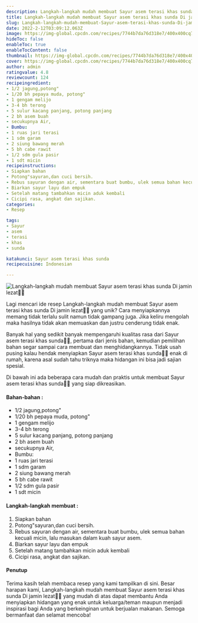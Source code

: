 ```yaml
---
description: Langkah-langkah mudah membuat Sayur asem terasi khas sunda Di jamin lezat"
title: Langkah-langkah mudah membuat Sayur asem terasi khas sunda Di jamin lezat
slug: Langkah-langkah-mudah-membuat-Sayur-asem-terasi-khas-sunda-Di-jamin-lezat
date: 2022-2-12T03:09:12.063Z
image: https://img-global.cpcdn.com/recipes/7744b7da76d318e7/400x400cq70/photo.jpg
hideToc: false
enableToc: true
enableTocContent: false
thumbnail: https://img-global.cpcdn.com/recipes/7744b7da76d318e7/400x400cq70/photo.jpg
cover: https://img-global.cpcdn.com/recipes/7744b7da76d318e7/400x400cq70/photo.jpg
author: admin
ratingvalue: 4.8
reviewcount: 124
recipeingredient:
- 1/2 jagung,potong"
- 1/20 bh pepaya muda, potong"
- 1 gengam melijo
- 3-4 bh terong
- 5 sulur kacang panjang, potong panjang
- 2 bh asem buah
- secukupnya Air,
- Bumbu:
- 1 ruas jari terasi
- 1 sdm garam
- 2 siung bawang merah
- 5 bh cabe rawit
- 1/2 sdm gula pasir
- 1 sdt micin
recipeinstructions:
- Siapkan bahan
- Potong"sayuran,dan cuci bersih.
- Rebus sayuran dengan air, sementara buat bumbu, ulek semua bahan kecuali micin, lalu masukan dalam kuah sayur asem.
- Biarkan sayur layu dan empuk
- Setelah matang tambahkan micin aduk kembali
- Cicipi rasa, angkat dan sajikan.
categories:
- Resep

tags:
- Sayur
- asem
- terasi
- khas
- sunda

katakunci: Sayur asem terasi khas sunda
recipecuisine: Indonesian

---
```


![Langkah-langkah mudah membuat Sayur asem terasi khas sunda Di jamin lezat👩‍🍳](https://img-global.cpcdn.com/recipes/7744b7da76d318e7/400x400cq70/photo.jpg)

Lagi mencari ide resep Langkah-langkah mudah membuat Sayur asem terasi khas sunda Di jamin lezat👩‍🍳 yang unik? Cara menyiapkannya memang tidak terlalu sulit namun tidak gampang juga. Jika keliru mengolah maka hasilnya tidak akan memuaskan dan justru cenderung tidak enak.

Banyak hal yang sedikit banyak mempengaruhi kualitas rasa dari Sayur asem terasi khas sunda👩‍🍳, pertama dari jenis bahan, kemudian pemilihan bahan segar sampai cara membuat dan menghidangkannya. Tidak usah pusing kalau hendak menyiapkan Sayur asem terasi khas sunda👩‍🍳 enak di rumah, karena asal sudah tahu triknya maka hidangan ini bisa jadi sajian spesial.

Di bawah ini ada beberapa cara mudah dan praktis untuk membuat Sayur asem terasi khas sunda👩‍🍳 yang siap dikreasikan.

<!--inarticleads1-->

#### Bahan-bahan :

- 1/2 jagung,potong"
- 1/20 bh pepaya muda, potong"
- 1 gengam melijo
- 3-4 bh terong
- 5 sulur kacang panjang, potong panjang
- 2 bh asem buah
- secukupnya Air,
- Bumbu:
- 1 ruas jari terasi
- 1 sdm garam
- 2 siung bawang merah
- 5 bh cabe rawit
- 1/2 sdm gula pasir
- 1 sdt micin

<!--inarticleads2-->

#### Langkah-langkah membuat :

1. Siapkan bahan
1. Potong"sayuran,dan cuci bersih.
1. Rebus sayuran dengan air, sementara buat bumbu, ulek semua bahan kecuali micin, lalu masukan dalam kuah sayur asem.
1. Biarkan sayur layu dan empuk
1. Setelah matang tambahkan micin aduk kembali
1. Cicipi rasa, angkat dan sajikan.

#### Penutup

Terima kasih telah membaca resep yang kami tampilkan di sini. Besar harapan kami, Langkah-langkah mudah membuat Sayur asem terasi khas sunda Di jamin lezat👩‍🍳 yang mudah di atas dapat membantu Anda menyiapkan hidangan yang enak untuk keluarga/teman maupun menjadi inspirasi bagi Anda yang berkeinginan untuk berjualan makanan. Semoga bermanfaat dan selamat mencoba!